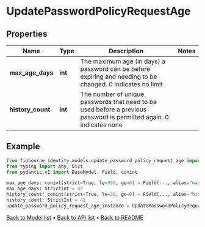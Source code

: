 # UpdatePasswordPolicyRequestAge

## Properties
Name | Type | Description | Notes
------------ | ------------- | ------------- | -------------
**max_age_days** | **int** | The maximum age (in days) a password can be before expiring and needing to be changed.  0 indicates no limit | 
**history_count** | **int** | The number of unique passwords that need to be used before a previous password is permitted again.  0 indicates none | 
## Example

```python
from finbourne_identity.models.update_password_policy_request_age import UpdatePasswordPolicyRequestAge
from typing import Any, Dict
from pydantic.v1 import BaseModel, Field, conint

max_age_days: conint(strict=True, le=999, ge=0) = Field(..., alias="maxAgeDays", description="The maximum age (in days) a password can be before expiring and needing to be changed.  0 indicates no limit")
max_age_days: StrictInt = 42
history_count: conint(strict=True, le=30, ge=0) = Field(..., alias="historyCount", description="The number of unique passwords that need to be used before a previous password is permitted again.  0 indicates none")
history_count: StrictInt = 42
update_password_policy_request_age_instance = UpdatePasswordPolicyRequestAge(max_age_days=max_age_days, history_count=history_count)

```

[Back to Model list](../README.md#documentation-for-models) &#8226; [Back to API list](../README.md#documentation-for-api-endpoints) &#8226; [Back to README](../README.md)

